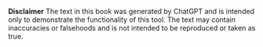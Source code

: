 
**Disclaimer**
The text in this book was generated by ChatGPT and is intended only to demonstrate the functionality of this tool. The text may contain inaccuracies or falsehoods and is not intended to be reproduced or taken as true.
